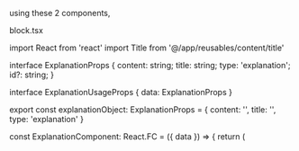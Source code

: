 using these 2 components,

block.tsx

import React from 'react'
import Title from '@/app/reusables/content/title'

interface ExplanationProps {
  content: string;
  title: string;
  type: 'explanation';
  id?: string;
}

interface ExplanationUsageProps {
    data: ExplanationProps
}

export const explanationObject: ExplanationProps = {
  content: '',
  title: '',
  type: 'explanation'
}

const ExplanationComponent: React.FC<ExplanationUsageProps> = ({ data }) => {
  return (
    <div className="mt-4">
       <Title title={data.title} variant='subheading1' noMargin={false} />
       <p className="leading-8">
          { data.content }
       </p>
    </div>
  );
};

export default ExplanationComponent;
export type { ExplanationProps, ExplanationUsageProps };


admin.block.ts

'use client'
import React, { useState, useRef } from 'react'
import { CardContent } from "@/components/ui/card"
import { Input } from "@/components/ui/input"
import { Label } from "@/components/ui/label"
import ExplanationComponent, { ExplanationProps } from './explanation'
import AdminBlockTemplate from '../../templates/admin/admin.block.form'
import { AdminToolsProps } from '@/app/(pages)/(authed)/admin/_types/type.adminTools'
import { Textarea } from '@/components/ui/textarea'

interface ExplanationBlockProps {
  data: ExplanationProps;
  blockIndex: number;
  adminTools: AdminToolsProps;
}


const ExplanationAdminBlock: React.FC<ExplanationBlockProps> = ({
  data,
  adminTools,
  blockIndex,
}) => {
  const [formData, setFormData] = useState<ExplanationProps>(data);
  const [savedData, setSavedData] = useState<ExplanationProps | null>(data);
  const [isSaved, setIsSaved] = useState(true);

  const formRef = useRef(null);

  const handleChange = (e: React.ChangeEvent<HTMLInputElement | HTMLTextAreaElement>) => {
    const { name, value } = e.target;
    setFormData((prevData) => ({
      ...prevData,
      [name]: value,
    }));
    setIsSaved(false); // Reset the save status when the form changes
  };

  const handleSubmit = (e: React.FormEvent<HTMLFormElement>) => {
    e.preventDefault();
    setSavedData(formData);
    setIsSaved(true); // Set the save status to true
    adminTools.updateDataBlock({ type: 'update', blockData: formData, blockIndex });
  };

  const handleDelete = () => {
    console.log('clicked to delete explanation', blockIndex);
    adminTools.updateDataBlock({ type: 'delete', blockData: null, blockIndex });
  };

  // Function to update content from AddLoremIspum
  const updateLoremContent = (newContent: string) => {
    setFormData((prevData) => ({
      ...prevData,
      content: newContent,
    }));
    setIsSaved(false); // Reset save status
  };

  const form = (
    <form onSubmit={handleSubmit} ref={formRef}>
      <CardContent className="space-y-2 px-0">
        <div className="space-y-1">
          <Label htmlFor="title">Title</Label>
          <Input
            id="title"
            name="title"
            value={formData.title}
            onChange={handleChange}
          />
        </div>
        <div className="space-y-1">
          <Label htmlFor="content">Content</Label>
          <Textarea
            wordLimit={300}
            rows={3}
            updateContentbyLorem={ updateLoremContent }
            id="content"
            name="content"
            value={formData.content}
            onChange={handleChange}
            className="mt-1 block w-full border border-gray-300 rounded-md shadow-sm py-2 px-3 focus:outline-none focus:ring-indigo-500 focus:border-indigo-500 sm:text-sm"
          >
       
          </Textarea>
        </div>
      </CardContent>
    </form>
  );

  const preview = savedData ? (
    <ExplanationComponent data={savedData} />
  ) : (
    <p>No data available. Please fill out the form.</p>
  );

  return (
    <AdminBlockTemplate
      title="Explanation"
      description="Fill out the form and click save."
      form={form}
      savedData={preview}
      formRef={formRef}
      isSaved={isSaved}
      removeItem={handleDelete}
    />
  );
};

export default ExplanationAdminBlock;

I need a new block called that does ...